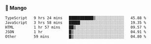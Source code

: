 ### 🥭 Mango

<!--START_SECTION:waka-->

```txt
TypeScript   9 hrs 24 mins   ███████████▒░░░░░░░░░░░░░   45.88 %
JavaScript   3 hrs 58 mins   █████░░░░░░░░░░░░░░░░░░░░   19.35 %
HTML         1 hr 57 mins    ██▒░░░░░░░░░░░░░░░░░░░░░░   09.57 %
JSON         1 hr            █▒░░░░░░░░░░░░░░░░░░░░░░░   04.91 %
Other        59 mins         █▒░░░░░░░░░░░░░░░░░░░░░░░   04.80 %
```

<!--END_SECTION:waka-->
